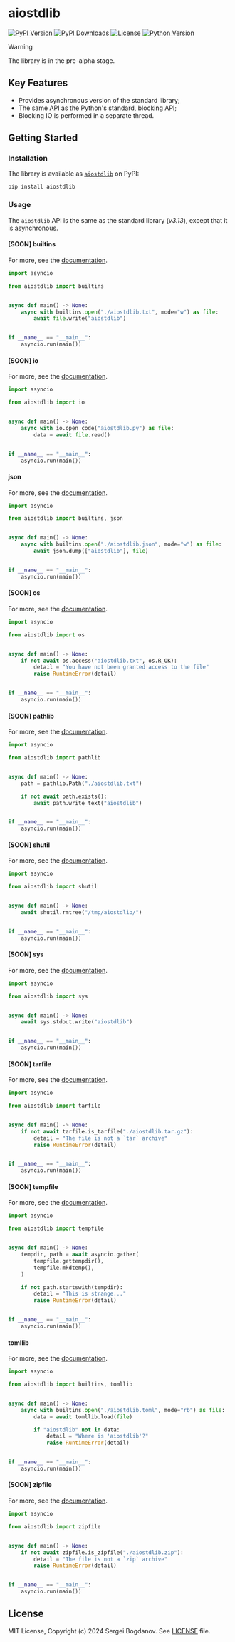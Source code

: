 # aiostdlib

[![PyPI Version][shields/pypi/version]][pypi/homepage]
[![PyPI Downloads][shields/pypi/downloads]][pypi/homepage]
[![License][shields/pypi/license]][github/license]
[![Python Version][shields/python/version]][pypi/homepage]

> [!WARNING]
> The library is in the pre-alpha stage.

## Key Features

* Provides asynchronous version of the standard library;
* The same API as the Python's standard, blocking API;
* Blocking IO is performed in a separate thread.

## Getting Started

### Installation

The library is available as [`aiostdlib`][pypi/homepage] on PyPI:

```shell
pip install aiostdlib
```

### Usage

The `aiostdlib` API is the same as the standard library (*v3.13*), except that it is asynchronous.

#### [SOON] builtins

For more, see the [documentation][github/docs/builtins].

```python
import asyncio

from aiostdlib import builtins


async def main() -> None:
    async with builtins.open("./aiostdlib.txt", mode="w") as file:
        await file.write("aiostdlib")


if __name__ == "__main__":
    asyncio.run(main())
```

#### [SOON] io

For more, see the [documentation][github/docs/io].

```python
import asyncio

from aiostdlib import io


async def main() -> None:
    async with io.open_code("aiostdlib.py") as file:
        data = await file.read()


if __name__ == "__main__":
    asyncio.run(main())
```

#### json

For more, see the [documentation][github/docs/json].

```python
import asyncio

from aiostdlib import builtins, json


async def main() -> None:
    async with builtins.open("./aiostdlib.json", mode="w") as file:
        await json.dump(["aiostdlib"], file)


if __name__ == "__main__":
    asyncio.run(main())
```

#### [SOON] os

For more, see the [documentation][github/docs/os].

```python
import asyncio

from aiostdlib import os


async def main() -> None:
    if not await os.access("aiostdlib.txt", os.R_OK):
        detail = "You have not been granted access to the file"
        raise RuntimeError(detail)


if __name__ == "__main__":
    asyncio.run(main())
```

#### [SOON] pathlib

For more, see the [documentation][github/docs/pathlib].

```python
import asyncio

from aiostdlib import pathlib


async def main() -> None:
    path = pathlib.Path("./aiostdlib.txt")

    if not await path.exists():
        await path.write_text("aiostdlib")


if __name__ == "__main__":
    asyncio.run(main())
```

#### [SOON] shutil

For more, see the [documentation][github/docs/shutil].

```python
import asyncio

from aiostdlib import shutil


async def main() -> None:
    await shutil.rmtree("/tmp/aiostdlib/")


if __name__ == "__main__":
    asyncio.run(main())
```

#### [SOON] sys

For more, see the [documentation][github/docs/sys].

```python
import asyncio

from aiostdlib import sys


async def main() -> None:
    await sys.stdout.write("aiostdlib")


if __name__ == "__main__":
    asyncio.run(main())
```

#### [SOON] tarfile

For more, see the [documentation][github/docs/tarfile].

```python
import asyncio

from aiostdlib import tarfile


async def main() -> None:
    if not await tarfile.is_tarfile("./aiostdlib.tar.gz"):
        detail = "The file is not a `tar` archive"
        raise RuntimeError(detail)


if __name__ == "__main__":
    asyncio.run(main())
```

#### [SOON] tempfile

For more, see the [documentation][github/docs/tempfile].

```python
import asyncio

from aiostdlib import tempfile


async def main() -> None:
    tempdir, path = await asyncio.gather(
        tempfile.gettempdir(),
        tempfile.mkdtemp(),
    )

    if not path.startswith(tempdir):
        detail = "This is strange..."
        raise RuntimeError(detail)


if __name__ == "__main__":
    asyncio.run(main())
```

#### tomllib

For more, see the [documentation][github/docs/tomllib].

```python
import asyncio

from aiostdlib import builtins, tomllib


async def main() -> None:
    async with builtins.open("./aiostdlib.toml", mode="rb") as file:
        data = await tomllib.load(file)

        if "aiostdlib" not in data:
            detail = "Where is 'aiostdlib'?"
            raise RuntimeError(detail)


if __name__ == "__main__":
    asyncio.run(main())
```

#### [SOON] zipfile

For more, see the [documentation][github/docs/zipfile].

```python
import asyncio

from aiostdlib import zipfile


async def main() -> None:
    if not await zipfile.is_zipfile("./aiostdlib.zip"):
        detail = "The file is not a `zip` archive"
        raise RuntimeError(detail)


if __name__ == "__main__":
    asyncio.run(main())
```

## License

MIT License, Copyright (c) 2024 Sergei Bogdanov. See [LICENSE][github/license] file.

<!-- --- --- --- --- --- --- --- --- --- --- --- --- --- --- --- --- --- --- --- --- --- --- --- --- --- --- --- --- -->

[github/docs/builtins]: https://github.com/syubogdanov/aiostdlib/tree/main/docs/builtins.md
[github/docs/io]: https://github.com/syubogdanov/aiostdlib/tree/main/docs/io.md
[github/docs/json]: https://github.com/syubogdanov/aiostdlib/tree/main/docs/json.md
[github/docs/os]: https://github.com/syubogdanov/aiostdlib/tree/main/docs/os.md
[github/docs/pathlib]: https://github.com/syubogdanov/aiostdlib/tree/main/docs/pathlib.md
[github/docs/shutil]: https://github.com/syubogdanov/aiostdlib/tree/main/docs/shutil.md
[github/docs/sys]: https://github.com/syubogdanov/aiostdlib/tree/main/docs/sys.md
[github/docs/tarfile]: https://github.com/syubogdanov/aiostdlib/tree/main/docs/tarfile.md
[github/docs/tempfile]: https://github.com/syubogdanov/aiostdlib/tree/main/docs/tempfile.md
[github/docs/tomllib]: https://github.com/syubogdanov/aiostdlib/tree/main/docs/tomllib.md
[github/docs/zipfile]: https://github.com/syubogdanov/aiostdlib/tree/main/docs/zipfile.md
[github/license]: https://github.com/syubogdanov/aiostdlib/tree/main/LICENSE

[pypi/homepage]: https://pypi.org/project/aiostdlib/

[shields/pypi/downloads]: https://img.shields.io/pypi/dm/aiostdlib.svg?color=green
[shields/pypi/license]: https://img.shields.io/pypi/l/aiostdlib.svg?color=green
[shields/pypi/version]: https://img.shields.io/pypi/v/aiostdlib.svg?color=green
[shields/python/version]: https://img.shields.io/pypi/pyversions/aiostdlib.svg?color=green
